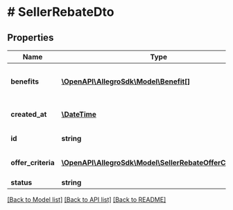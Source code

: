 # # SellerRebateDto

## Properties

Name | Type | Description | Notes
------------ | ------------- | ------------- | -------------
**benefits** | [**\OpenAPI\AllegroSdk\Model\Benefit[]**](Benefit.md) | What kind of rebate will be given |
**created_at** | [**\DateTime**](\DateTime.md) | when was this rebate created | [optional]
**id** | **string** | Rebate identifier |
**offer_criteria** | [**\OpenAPI\AllegroSdk\Model\SellerRebateOfferCriterion[]**](SellerRebateOfferCriterion.md) | What offers will be included |
**status** | **string** |  |

[[Back to Model list]](../../README.md#models) [[Back to API list]](../../README.md#endpoints) [[Back to README]](../../README.md)
